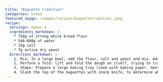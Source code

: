 ```yaml
---
title: "Baguette tradition"
categories: bread
featured_image: /images/recipes/baguettetradition.jpeg
recipe:
  servings: makes 4
  ingredients_markdown: |-
    * 750g of strong white bread flour
    * 540-600g of water
    * 15g salt
    * 7g active dry yeast
  directions_markdown: |-
    1. Mix: In a large bowl, add the flour, salt and yeast and mix. Add the water mix well for a few minutes - the dough will be quite liquid. Cover with a damp tea-towel and leave at room temperature for 20 minutes. 
    2. Perform a fold: lift and fold the dough on itself, trying to trap air inside. Rotate the bowl 90 degrees, and lift, fold and rotate 3 more times. Cover and leave for 20 minutes. Repeat this process 2 more times, to make a total of 1 hour. Let the dough rest for 2 hours (or place in the fridge overnight).
    3. Shape: Prepare a large baking tray lined with baking paper. Gently divide the dough into 4 pieces, and shape into ball without releasing too much air. Leave the dough to rest for 10 minutes (or 40 minutes if refrigerated overnight). Slightly flatten the dough and fold in half. Fold it over again and give it a baguette shape (gently to keep the bubbles). Place on the tray, cover and leave to rise for 30 min. Preheat the oven to 220°C.
    4. Slash the top of the baguettes with sharp knife, to determine where the bread will open. Pour a glass of water in the bottom of the oven then bake for about 30 min.
---
```

